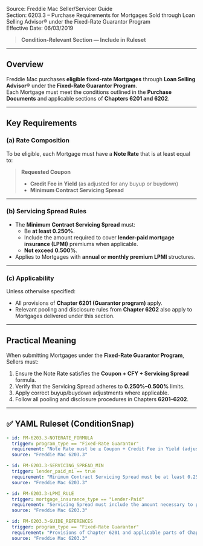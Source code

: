 Source: Freddie Mac Seller/Servicer Guide  
Section: 6203.3 – Purchase Requirements for Mortgages Sold through Loan Selling Advisor® under the Fixed-Rate Guarantor Program  
Effective Date: 06/03/2019  

> **Condition-Relevant Section — Include in Ruleset**

---

## Overview
Freddie Mac purchases **eligible fixed-rate Mortgages** through **Loan Selling Advisor®** under the **Fixed-Rate Guarantor Program**.  
Each Mortgage must meet the conditions outlined in the **Purchase Documents** and applicable sections of **Chapters 6201 and 6202**.

---

## Key Requirements

### (a) Rate Composition
To be eligible, each Mortgage must have a **Note Rate** that is at least equal to:

> **Requested Coupon**  
> + **Credit Fee in Yield** (as adjusted for any buyup or buydown)  
> + **Minimum Contract Servicing Spread**

---

### (b) Servicing Spread Rules
- The **Minimum Contract Servicing Spread** must:
  - Be **at least 0.250%**.
  - Include the amount required to cover **lender-paid mortgage insurance (LPMI)** premiums when applicable.
  - **Not exceed 0.500%**.
- Applies to Mortgages with **annual or monthly premium LPMI** structures.

---

### (c) Applicability
Unless otherwise specified:
- All provisions of **Chapter 6201 (Guarantor program)** apply.
- Relevant pooling and disclosure rules from **Chapter 6202** also apply to Mortgages delivered under this section.

---

## Practical Meaning
When submitting Mortgages under the **Fixed-Rate Guarantor Program**, Sellers must:
1. Ensure the Note Rate satisfies the **Coupon + CFY + Servicing Spread** formula.  
2. Verify that the Servicing Spread adheres to **0.250%–0.500%** limits.  
3. Apply correct buyup/buydown adjustments where applicable.  
4. Follow all pooling and disclosure procedures in Chapters **6201–6202**.

---

## ✅ YAML Ruleset (ConditionSnap)
```yaml
- id: FM-6203.3-NOTERATE_FORMULA
  trigger: program_type == "Fixed-Rate Guarantor"
  requirement: "Note Rate must be ≥ Coupon + Credit Fee in Yield (adjusted for buyup/buydown) + Minimum Contract Servicing Spread."
  source: "Freddie Mac 6203.3"

- id: FM-6203.3-SERVICING_SPREAD_MIN
  trigger: lender_paid_mi == true
  requirement: "Minimum Contract Servicing Spread must be at least 0.250%, include MI premium coverage, and not exceed 0.500%."
  source: "Freddie Mac 6203.3"

- id: FM-6203.3-LPMI_RULE
  trigger: mortgage_insurance_type == "Lender-Paid"
  requirement: "Servicing Spread must include the amount necessary to pay LPMI premiums when due."
  source: "Freddie Mac 6203.3"

- id: FM-6203.3-GUIDE_REFERENCES
  trigger: program_type == "Fixed-Rate Guarantor"
  requirement: "Provisions of Chapter 6201 and applicable parts of Chapter 6202 apply to all Mortgages sold under this program."
  source: "Freddie Mac 6203.3"
